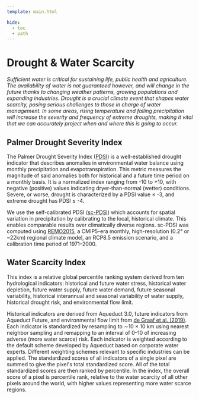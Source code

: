 ```yaml
---
template: main.html

hide:
  - toc
  - path
---
```


# Drought & Water Scarcity 
*Sufficient water is critical for sustaining life, public health and agriculture. The availability of water is not guaranteed however, and will change in the future thanks to changing weather patterns, growing populations and expanding industries. Drought is a crucial climate event that shapes water scarcity, posing serious challenges to those in charge of water management. In some areas, rising temperature and falling precipitation will increase the severity and frequency of extreme droughts, making it vital that we can accurately project when and where this is going to occur.*

## Palmer Drought Severity Index
The Palmer Drought Severity Index (<a href='https://climatedataguide.ucar.edu/climate-data/palmer-drought-severity-index-pdsi' target='_blank'>PDSI</a>) is a well-established drought indicator that describes anomalies in environmental water balance using monthly precipitation and evapotranspiration. This metric measures the magnitude of said anomalies both for historical and a future time period on a monthly basis. It is a normalized index ranging from -10 to +10, with negative (positive) values indicating dryer-than-normal (wetter) conditions.  Severe, or worse, drought is characterized by a PDSI value ≤ -3, and extreme drought has PDSI ≤ -4. 

We use the self-calibrated PDSI (<a href='https://journals.ametsoc.org/view/journals/clim/17/12/1520-0442_2004_017_2335_aspdsi_2.0.co_2.xml?tab_body=fulltext-display' target='_blank'>sc-PDSI</a>) which accounts for spatial variation in precipitation by calibrating to the local, historical climate. This enables comparable results over climatically diverse regions. sc-PDSI was computed using <a href='https://remo-rcm.de/' target='_blank'>REMO2015</a>, a CMIP5-era monthly, high-resolution (0.2° or ~22km) regional climate model, an RCP8.5 emission scenario, and a calibration time period of 1971–2000.

## Water Scarcity Index
This index is a relative global percentile ranking system derived from ten hydrological indicators: historical and future water stress, historical water depletion, future water supply, future water demand, future seasonal variability, historical interannual and seasonal variability of water supply, historical drought risk, and environmental flow limit.

Historical indicators are derived from Aqueduct 3.0, future indicators from Aqueduct Future, and environmental flow limit from <a href='https://www.nature.com/articles/s41586-019-1594-4' target='_blank'> de Graaf et al. (2019)</a>. Each indicator is standardized by resampling to ∼10 × 10 km using nearest neighbor sampling and remapping to an interval of 0–10 of increasing adverse (more water scarce) risk. Each indicator is weighted according to the default scheme developed by Aqueduct based on corporate water experts. Different weighting schemes relevant to specific industries can be applied. The standardized scores of all indicators of a single pixel are summed to give the pixel's total standardized score. All of the total standardized scores are then ranked by percentile. In the index, the overall score of a pixel is percentile rank, relative to the water scarcity of all other pixels around the world, with higher values representing more water scarce regions.